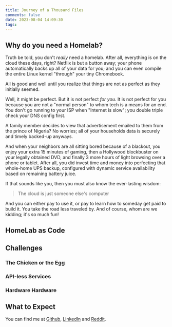 ```yaml
---
title: Journey of a Thousand Files
comments: false
date: 2023-08-04 14:09:30
tags:
---
```


## Why do you need a Homelab?

Truth be told, you don't *really* need a homelab. After all, everything is on the cloud these days, right? Netflix is but a button away; your phone automatically backs up all of your data for you; and you can even compile the entire Linux kernel "through" your tiny Chromebook.

All is good and well until you realize that things are not as perfect as they initially seemed.

Well, it might be perfect. But it is not perfect *for you*. It is not perfect for you because you are not a "normal person" to whom tech is a means for an end. You don't go running to your ISP when "Internet is slow"; you double triple check your DNS config first.

A family member decides to view that advertisement emailed to them from the prince of Nigeria? No worries; all of your households data is securely and timely backed-up anyways.

And when your neighbors are all sitting bored because of a blackout, you enjoy your extra 15 minutes of gaming, then a Hollywood blockbuster on your legally obtained DVD, and finally 3 more hours of light browsing over a phone or tablet. After all, you did invest time and money into perfecting that whole-home UPS backup, configured with dynamic service availability based on remaining battery juice.

If that sounds like you, then you must also know the ever-lasting wisdom:

> The cloud is just someone else's computer

And you can either pay to use it, or pay to learn how to someday get paid to build it. You take the road less traveled by. And of course, whom are we kidding; it's so much fun!

## HomeLab as Code



## Challenges

### The Chicken or the Egg

### API-less Services

### Hardware Hardware

## What to Expect

You can find me at [Github](https://github.com/dejarikra), [LinkedIn](https://www.linkedin.com/in/dejarikra/) and [Reddit](https://www.reddit.com/user/dejarikra).
